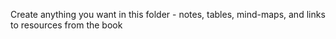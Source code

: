 Create anything you want in this folder - notes, tables, mind-maps, and links to resources from the book

